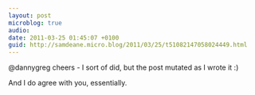 ```yaml
---
layout: post
microblog: true
audio: 
date: 2011-03-25 01:45:07 +0100
guid: http://samdeane.micro.blog/2011/03/25/t51082147058024449.html
---
```

@dannygreg cheers - I sort of did, but the post mutated as I wrote it :)

And I do agree with you, essentially.
